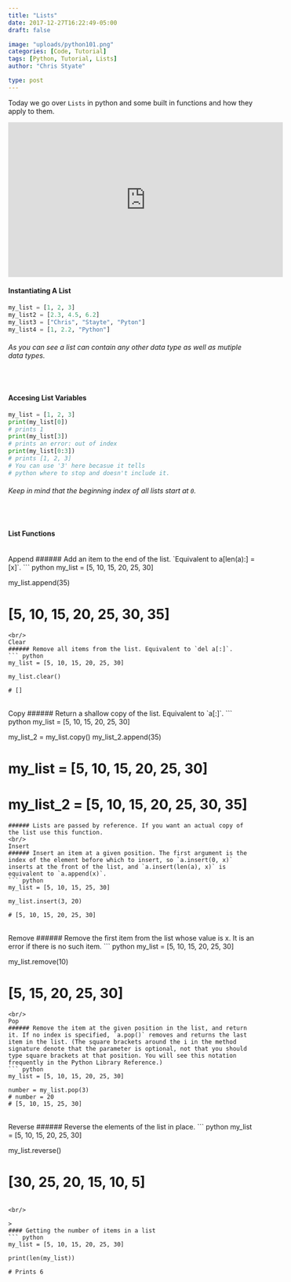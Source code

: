 ```yaml
---
title: "Lists"
date: 2017-12-27T16:22:49-05:00
draft: false

image: "uploads/python101.png"
categories: [Code, Tutorial]
tags: [Python, Tutorial, Lists]
author: "Chris Styate"

type: post
---
```

Today we go over `Lists` in python and some built in functions and how they apply to them.

<!--more-->
<iframe width="560" height="315" src="https://www.youtube.com/embed/HoHW6a5psgo" frameborder="0" allow="autoplay; encrypted-media" allowfullscreen></iframe>

>
#### Instantiating A List
``` python
my_list = [1, 2, 3]
my_list2 = [2.3, 4.5, 6.2]
my_list3 = ["Chris", "Stayte", "Pyton"]
my_list4 = [1, 2.2, "Python"]
```
###### As you can see a list can contain any other data type as well as mutiple data types.

<br/>

>
#### Accesing List Variables
``` python
my_list = [1, 2, 3]
print(my_list[0])
# prints 1
print(my_list[3])
# prints an error: out of index
print(my_list[0:3])
# prints [1, 2, 3]
# You can use '3' here becasue it tells 
# python where to stop and doesn't include it.
```
###### Keep in mind that the beginning index of all lists start at `0`.
 
<br/>

>
#### List Functions
<br/>
Append
###### Add an item to the end of the list. `Equivalent to a[len(a):] = [x]`.
``` python
my_list = [5, 10, 15, 20, 25, 30]

my_list.append(35)

# [5, 10, 15, 20, 25, 30, 35]
```
<br/>
Clear
###### Remove all items from the list. Equivalent to `del a[:]`.
``` python
my_list = [5, 10, 15, 20, 25, 30]

my_list.clear()

# []
```
<br/>
Copy
###### Return a shallow copy of the list. Equivalent to `a[:]`.
``` python
my_list = [5, 10, 15, 20, 25, 30]

my_list_2 = my_list.copy()
my_list_2.append(35)

# my_list = [5, 10, 15, 20, 25, 30]
# my_list_2 = [5, 10, 15, 20, 25, 30, 35]
```
###### Lists are passed by reference. If you want an actual copy of the list use this function.
<br/>
Insert
###### Insert an item at a given position. The first argument is the index of the element before which to insert, so `a.insert(0, x)` inserts at the front of the list, and `a.insert(len(a), x)` is equivalent to `a.append(x)`.
``` python
my_list = [5, 10, 15, 25, 30]

my_list.insert(3, 20)

# [5, 10, 15, 20, 25, 30]
```
<br/>
Remove
###### Remove the first item from the list whose value is x. It is an error if there is no such item.
``` python
my_list = [5, 10, 15, 20, 25, 30]

my_list.remove(10)

# [5, 15, 20, 25, 30]
```
<br/>
Pop
###### Remove the item at the given position in the list, and return it. If no index is specified, `a.pop()` removes and returns the last item in the list. (The square brackets around the i in the method signature denote that the parameter is optional, not that you should type square brackets at that position. You will see this notation frequently in the Python Library Reference.)
``` python
my_list = [5, 10, 15, 20, 25, 30]

number = my_list.pop(3)
# number = 20
# [5, 10, 15, 25, 30]
```
<br/>
Reverse
###### Reverse the elements of the list in place.
``` python
my_list = [5, 10, 15, 20, 25, 30]

my_list.reverse()

# [30, 25, 20, 15, 10, 5]
```
 
<br/>

>
#### Getting the number of items in a list
``` python
my_list = [5, 10, 15, 20, 25, 30]

print(len(my_list))

# Prints 6
```